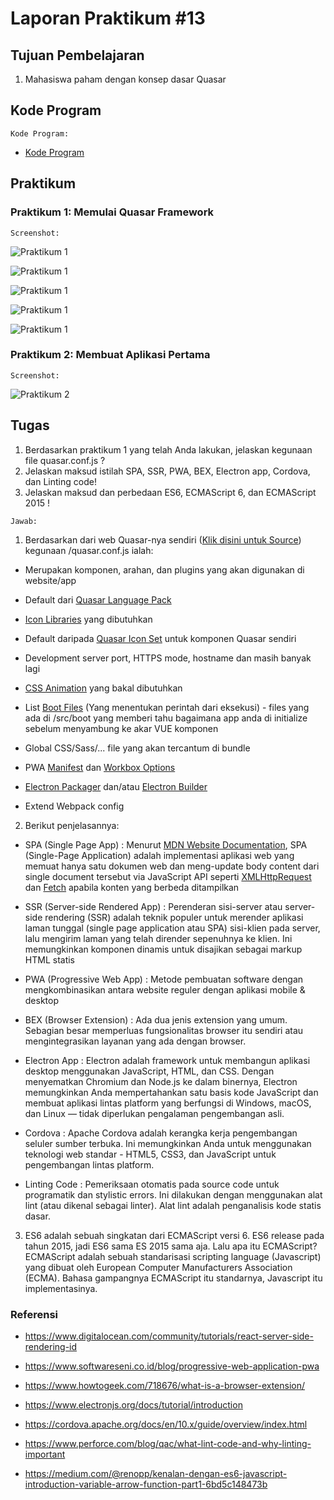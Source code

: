 # Laporan Praktikum #13

## Tujuan Pembelajaran

1. Mahasiswa paham dengan konsep dasar Quasar

## Kode Program

`Kode Program:`

- [Kode Program](../../src/12_crud_firebase/firebase-app)

## Praktikum

### Praktikum 1: Memulai Quasar Framework

`Screenshot:`

![Praktikum 1](img/Screenshot_1.png)

![Praktikum 1](img/Screenshot_2.png)

![Praktikum 1](img/Screenshot_3.png)

![Praktikum 1](img/Screenshot_4.png)

![Praktikum 1](img/Screenshot_6.png)

### Praktikum 2: Membuat Aplikasi Pertama

`Screenshot:`

![Praktikum 2](img/Screenshot_5.png)

## Tugas

1. Berdasarkan praktikum 1 yang telah Anda lakukan, jelaskan kegunaan file quasar.conf.js ?
2. Jelaskan maksud istilah SPA, SSR, PWA, BEX, Electron app, Cordova, dan Linting code!
3. Jelaskan maksud dan perbedaan ES6, ECMAScript 6, dan ECMAScript 2015 !

`Jawab:`

1. Berdasarkan dari web Quasar-nya sendiri ([Klik disini untuk Source](https://next.quasar.dev/quasar-cli/quasar-conf-js)) kegunaan /quasar.conf.js ialah:

- Merupakan komponen, arahan, dan plugins yang akan digunakan di website/app

- Default dari [Quasar Language Pack](https://next.quasar.dev/options/quasar-language-packs)

- [Icon Libraries](https://next.quasar.dev/options/installing-icon-libraries) yang dibutuhkan

- Default daripada [Quasar Icon Set](https://next.quasar.dev/options/quasar-icon-sets) untuk komponen Quasar sendiri

- Development server port, HTTPS mode, hostname dan masih banyak lagi

- [CSS Animation](https://next.quasar.dev/options/animations) yang bakal dibutuhkan

- List [Boot Files](https://next.quasar.dev/quasar-cli/boot-files) (Yang menentukan perintah dari eksekusi) - files yang ada di /src/boot yang memberi tahu bagaimana app anda di initialize sebelum menyambung ke akar VUE komponen

- Global CSS/Sass/... file yang akan tercantum di bundle

- PWA [Manifest](https://next.quasar.dev/quasar-cli/developing-pwa/configuring-pwa#Configuring-Manifest-File) dan [Workbox Options](https://next.quasar.dev/quasar-cli/developing-pwa/configuring-pwa#Quasar.conf.js)

- [Electron Packager](https://next.quasar.dev/quasar-cli/developing-electron-apps/configuring-electron#Quasar.conf.js) dan/atau [Electron Builder](https://next.quasar.dev/quasar-cli/developing-electron-apps/configuring-electron#Quasar.conf.js)

- Extend Webpack config


2. Berikut penjelasannya:

- SPA (Single Page App) : Menurut [MDN Website Documentation](https://developer.mozilla.org/en-US/docs/Glossary/SPA), SPA (Single-Page Application) adalah implementasi aplikasi web yang memuat hanya satu dokumen web dan meng-update body content dari single document tersebut via JavaScript API seperti [XMLHttpRequest](https://developer.mozilla.org/en-US/docs/Web/API/XMLHttpRequest) dan [Fetch](https://developer.mozilla.org/en-US/docs/Web/API/Fetch_API) apabila konten yang berbeda ditampilkan

- SSR (Server-side Rendered App) : Perenderan sisi-server atau server-side rendering (SSR) adalah teknik populer untuk merender aplikasi laman tunggal (single page application atau SPA) sisi-klien pada server, lalu mengirim laman yang telah dirender sepenuhnya ke klien. Ini memungkinkan komponen dinamis untuk disajikan sebagai markup HTML statis

- PWA (Progressive Web App) : Metode pembuatan software dengan mengkombinasikan antara website reguler dengan aplikasi mobile & desktop

- BEX (Browser Extension)   : Ada dua jenis extension yang umum. Sebagian besar memperluas fungsionalitas browser itu sendiri atau mengintegrasikan layanan yang ada dengan browser.

- Electron App  : Electron adalah framework untuk membangun aplikasi desktop menggunakan JavaScript, HTML, dan CSS. Dengan menyematkan Chromium dan Node.js ke dalam binernya, Electron memungkinkan Anda mempertahankan satu basis kode JavaScript dan membuat aplikasi lintas platform yang berfungsi di Windows, macOS, dan Linux — tidak diperlukan pengalaman pengembangan asli.

- Cordova   : Apache Cordova adalah kerangka kerja pengembangan seluler sumber terbuka. Ini memungkinkan Anda untuk menggunakan teknologi web standar - HTML5, CSS3, dan JavaScript untuk pengembangan lintas platform.

- Linting Code  : Pemeriksaan otomatis pada source code untuk programatik dan stylistic errors. Ini dilakukan dengan menggunakan alat lint (atau dikenal sebagai linter). Alat lint adalah penganalisis kode statis dasar.

3. ES6 adalah sebuah singkatan dari ECMAScript versi 6. ES6 release pada tahun 2015, jadi ES6 sama ES 2015 sama aja. Lalu apa itu ECMAScript? ECMAScript adalah sebuah standarisasi scripting language (Javascript) yang dibuat oleh European Computer Manufacturers Association (ECMA). Bahasa gampangnya ECMAScript itu standarnya, Javascript itu implementasinya.


### Referensi
- https://www.digitalocean.com/community/tutorials/react-server-side-rendering-id

- https://www.softwareseni.co.id/blog/progressive-web-application-pwa 

- https://www.howtogeek.com/718676/what-is-a-browser-extension/

- https://www.electronjs.org/docs/tutorial/introduction

- https://cordova.apache.org/docs/en/10.x/guide/overview/index.html

- https://www.perforce.com/blog/qac/what-lint-code-and-why-linting-important

- https://medium.com/@renopp/kenalan-dengan-es6-javascript-introduction-variable-arrow-function-part1-6bd5c148473b 